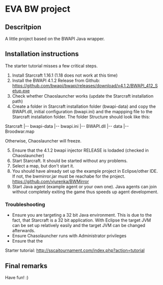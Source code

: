 # EVA BW project

## Descritpion
A little project based on the BWAPI Java wrapper.

## Installation instructions
The starter tutorial misses a few critical steps.

1. Install Starcraft 1.16.1 (1.18 does not work at this time)
2. Install the BWAPI 4.1.2 Release from Github: https://github.com/bwapi/bwapi/releases/download/v4.1.2/BWAPI_412_Setup.exe
3. Check whether Chaoslauncher works (update the Starcraft installation path)
4. Create a folder in Starcraft installation folder (bwapi-data) and copy the BWAPI.dll, initial configuration (bwapi.ini) and the mappping file to the Starcraft installation folder. The folder Structure should look like this:

Starcraft
|-- bwapi-data
  |-- bwapi.ini
  |-- BWAPI.dll
  |-- data
    |-- Broodwar.map
    
Otherwise, Chaoslauncher will freeze.

5. Ensure that the 4.1.2 bwapi injector RELEASE is lodaded (checked in Chaoslauncher)
6. Start Starcraft. It should be started without any problems.
7. Select a map, but don't start it.
8. You should have already set up the example project in Eclipse/other IDE. If not, the bwmirror.jar must be reachabe for the project. https://github.com/vjurenka/BWMirror
9. Start Java agent (example agent or your own one). Java agents can join without completely exiting the game thus speeds up agent development.

### Troubleshooting
- Ensure you are targeting a 32 bit Java environment. This is due to the fact, that Starcraft is a 32 bit application. With Eclipse the target JVM can be set up relatively easily and the target JVM can be changed afterwards.
- Ensure Chasolauncher runs with Administrator privileges
- Ensure that the

Starter tutorial:
http://sscaitournament.com/index.php?action=tutorial

## Final remarks
Have fun! :)
